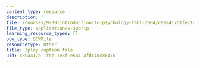 ```yaml
---
content_type: resource
description: ''
file: /courses/9-00-introduction-to-psychology-fall-2004/c89a417b1fec1e3fe5a4afdc40c88475_10496.srt
file_type: application/x-subrip
learning_resource_types: []
ocw_type: OCWFile
resourcetype: Other
title: 3play caption file
uid: c89a417b-1fec-1e3f-e5a4-afdc40c88475
---
```

